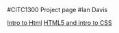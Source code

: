 #CITC1300 Project page
#Ian Davis

<a href ="Intro_to_html/index.html">Intro to Html</a>
<a href ="HTML5_and_introduction_to_CSS/index.html">HTML5 and intro to CSS</a>
